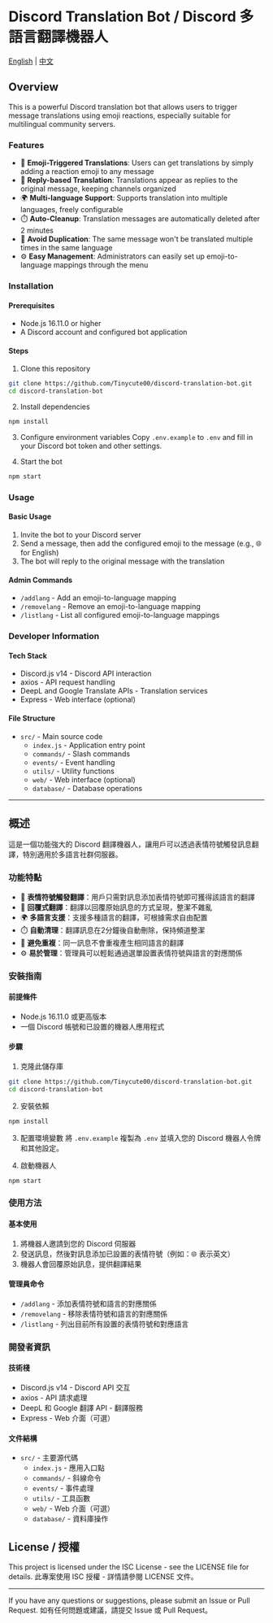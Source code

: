 # Discord Translation Bot / Discord 多語言翻譯機器人

[English](#overview) | [中文](#概述)

## Overview

This is a powerful Discord translation bot that allows users to trigger message translations using emoji reactions, especially suitable for multilingual community servers.

### Features

- 🔄 **Emoji-Triggered Translations**: Users can get translations by simply adding a reaction emoji to any message
- 💬 **Reply-based Translation**: Translations appear as replies to the original message, keeping channels organized
- 🌍 **Multi-language Support**: Supports translation into multiple languages, freely configurable
- ⏱️ **Auto-Cleanup**: Translation messages are automatically deleted after 2 minutes
- 🚫 **Avoid Duplication**: The same message won't be translated multiple times in the same language
- ⚙️ **Easy Management**: Administrators can easily set up emoji-to-language mappings through the menu

### Installation

#### Prerequisites

- Node.js 16.11.0 or higher
- A Discord account and configured bot application

#### Steps

1. Clone this repository
```bash
git clone https://github.com/Tinycute00/discord-translation-bot.git
cd discord-translation-bot
```

2. Install dependencies
```bash
npm install
```

3. Configure environment variables
Copy `.env.example` to `.env` and fill in your Discord bot token and other settings.

4. Start the bot
```bash
npm start
```

### Usage

#### Basic Usage

1. Invite the bot to your Discord server
2. Send a message, then add the configured emoji to the message (e.g., 🌐 for English)
3. The bot will reply to the original message with the translation

#### Admin Commands

- `/addlang` - Add an emoji-to-language mapping
- `/removelang` - Remove an emoji-to-language mapping
- `/listlang` - List all configured emoji-to-language mappings

### Developer Information

#### Tech Stack

- Discord.js v14 - Discord API interaction
- axios - API request handling
- DeepL and Google Translate APIs - Translation services
- Express - Web interface (optional)

#### File Structure

- `src/` - Main source code
  - `index.js` - Application entry point
  - `commands/` - Slash commands
  - `events/` - Event handling
  - `utils/` - Utility functions
  - `web/` - Web interface (optional)
  - `database/` - Database operations

---

## 概述

這是一個功能強大的 Discord 翻譯機器人，讓用戶可以透過表情符號觸發訊息翻譯，特別適用於多語言社群伺服器。

### 功能特點

- 🔄 **表情符號觸發翻譯**：用戶只需對訊息添加表情符號即可獲得該語言的翻譯
- 💬 **回覆式翻譯**：翻譯以回覆原始訊息的方式呈現，整潔不雜亂
- 🌍 **多語言支援**：支援多種語言的翻譯，可根據需求自由配置
- ⏱️ **自動清理**：翻譯訊息在2分鐘後自動刪除，保持頻道整潔
- 🚫 **避免重複**：同一訊息不會重複產生相同語言的翻譯
- ⚙️ **易於管理**：管理員可以輕鬆通過選單設置表情符號與語言的對應關係

### 安裝指南

#### 前提條件

- Node.js 16.11.0 或更高版本
- 一個 Discord 帳號和已設置的機器人應用程式

#### 步驟

1. 克隆此儲存庫
```bash
git clone https://github.com/Tinycute00/discord-translation-bot.git
cd discord-translation-bot
```

2. 安裝依賴
```bash
npm install
```

3. 配置環境變數
將 `.env.example` 複製為 `.env` 並填入您的 Discord 機器人令牌和其他設定。

4. 啟動機器人
```bash
npm start
```

### 使用方法

#### 基本使用

1. 將機器人邀請到您的 Discord 伺服器
2. 發送訊息，然後對訊息添加已設置的表情符號（例如：🌐 表示英文）
3. 機器人會回覆原始訊息，提供翻譯結果

#### 管理員命令

- `/addlang` - 添加表情符號和語言的對應關係
- `/removelang` - 移除表情符號和語言的對應關係
- `/listlang` - 列出目前所有設置的表情符號和對應語言

### 開發者資訊

#### 技術棧

- Discord.js v14 - Discord API 交互
- axios - API 請求處理
- DeepL 和 Google 翻譯 API - 翻譯服務
- Express - Web 介面（可選）

#### 文件結構

- `src/` - 主要源代碼
  - `index.js` - 應用入口點
  - `commands/` - 斜線命令
  - `events/` - 事件處理
  - `utils/` - 工具函數
  - `web/` - Web 介面（可選）
  - `database/` - 資料庫操作

## License / 授權

This project is licensed under the ISC License - see the LICENSE file for details.
此專案使用 ISC 授權 - 詳情請參閱 LICENSE 文件。

---

If you have any questions or suggestions, please submit an Issue or Pull Request.
如有任何問題或建議，請提交 Issue 或 Pull Request。